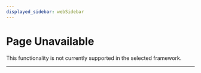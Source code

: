 ```yaml
---
displayed_sidebar: webSidebar
---
```


# Page Unavailable

This functionality is not currently supported in the selected framework.

---